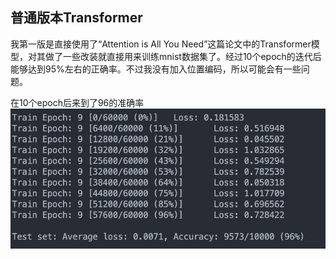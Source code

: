 
## 普通版本Transformer
我第一版是直接使用了“Attention is All You Need”这篇论文中的Transformer模型，对其做了一些改装就直接用来训练mnist数据集了。经过10个epoch的迭代后能够达到95%左右的正确率。不过我没有加入位置编码，所以可能会有一些问题。

在10个epoch后来到了96的准确率
![](img/report/20240714164221.png)
